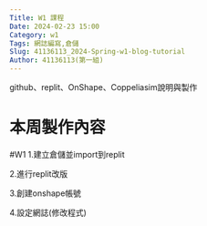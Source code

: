 ```yaml
---
Title: W1 課程
Date: 2024-02-23 15:00
Category: w1
Tags: 網誌編寫,倉儲
Slug: 41136113_2024-Spring-w1-blog-tutorial
Author: 41136113(第一組)
---
```


github、replit、OnShape、Coppeliasim說明與製作

<!-- PELICAN_END_SUMMARY -->

# 本周製作內容
#W1
1.建立倉儲並import到replit

2.進行replit改版 

3.創建onshape帳號

4.設定網誌(修改程式)


